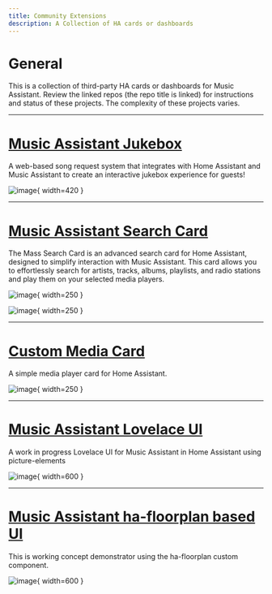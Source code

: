 ```yaml
---
title: Community Extensions
description: A Collection of HA cards or dashboards
---
```


# General
This is a collection of third-party HA cards or dashboards for Music Assistant. Review the linked repos (the repo title is linked) for instructions and status of these projects. The complexity of these projects varies.
***************************************************************
# [Music Assistant Jukebox](https://github.com/DanStennett/HAMusicAssistantJukebox)

A web-based song request system that integrates with Home Assistant and Music Assistant to create an interactive jukebox experience for guests!

![image](https://github.com/DanStennett/HAMusicAssistantJukebox/blob/main/readme_image.jpg?raw=true){ width=420 }
***************************************************************
# [Music Assistant Search Card](https://github.com/fastxl2024/mass-search-card)

The Mass Search Card is an advanced search card for Home Assistant, designed to simplify interaction with Music Assistant. This card allows you to effortlessly search for artists, tracks, albums, playlists, and radio stations and play them on your selected media players.

![image](https://github.com/user-attachments/assets/2dbd3143-ffd8-4bea-8b63-52519ece9f1d){ width=250 }

![image](https://github.com/user-attachments/assets/ce10cadf-bada-444a-87ea-a9d05f0a41db){ width=250 }
***************************************************************
# [Custom Media Card](https://github.com/codemonkey2k5/HomeAssistent-Custom-Media-Card)

A simple media player card for Home Assistant.

![image](https://github.com/user-attachments/assets/03815604-b80d-4aea-ac97-52b5c07aa3b2){ width=250 }
***************************************************************
# [Music Assistant Lovelace UI](https://github.com/rxritalin/Music-Assistant-Lovelace-UI)

A work in progress Lovelace UI for Music Assistant in Home Assistant using picture-elements

![image](https://github.com/user-attachments/assets/3c81c0cb-9290-4e86-afaa-5f9d3d445e02){ width=600 }
***************************************************************
# [Music Assistant ha-floorplan based UI](https://github.com/OzGav/MA-floorplan)

This is working concept demonstrator using the ha-floorplan custom component.

![image](https://github.com/user-attachments/assets/babed2c0-646f-46b6-bdb6-b29f3b34087f){ width=600 }
